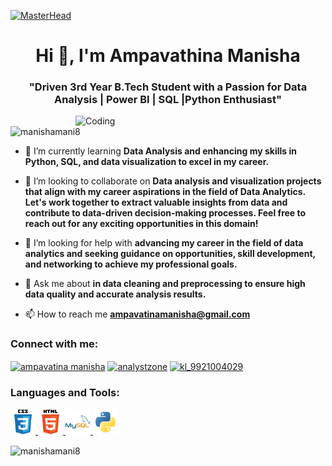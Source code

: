 [![MasterHead](https://www.lll.tum.de/wp-content/uploads/2021/09/TUM-Header-1920x600_DataScience.jpg)](https://rishavchanda.io)
<h1 align="center">Hi 👋, I'm Ampavathina Manisha</h1>
<h3 align="center">"Driven 3rd Year B.Tech Student with a Passion for Data Analysis | Power BI | SQL  |Python Enthusiast"</h3>
<img align="right" alt="Coding" width="400" src="https://digitalcreativemind.com/wp-content/uploads/2021/06/Analytics_amp_Data_Science.gif">

<p align="left"> <img src="https://komarev.com/ghpvc/?username=manishamani8&label=Profile%20views&color=0e75b6&style=flat" alt="manishamani8" /> </p>

- 🌱 I’m currently learning **Data Analysis and enhancing my skills in Python, SQL, and data visualization to excel in my career.**

- 👯 I’m looking to collaborate on **Data analysis and visualization projects that align with my career aspirations in the field of Data Analytics. Let's work together to extract valuable insights from data and contribute to data-driven decision-making processes. Feel free to reach out for any exciting opportunities in this domain!**

- 🤝 I’m looking for help with **advancing my career in the field of data analytics and seeking guidance on opportunities, skill development, and networking to achieve my professional goals.**

- 💬 Ask me about **in data cleaning and preprocessing to ensure high data quality and accurate analysis results.**

- 📫 How to reach me **ampavatinamanisha@gmail.com**

<h3 align="left">Connect with me:</h3>
<p align="left">
<a href="https://linkedin.com/in/ampavatina manisha" target="blank"><img align="center" src="https://raw.githubusercontent.com/rahuldkjain/github-profile-readme-generator/master/src/images/icons/Social/linked-in-alt.svg" alt="ampavatina manisha" height="30" width="40" /></a>
<a href="https://www.youtube.com/c/analystzone" target="blank"><img align="center" src="https://raw.githubusercontent.com/rahuldkjain/github-profile-readme-generator/master/src/images/icons/Social/youtube.svg" alt="analystzone" height="30" width="40" /></a>
<a href="https://www.codechef.com/users/kl_9921004029" target="blank"><img align="center" src="https://cdn.jsdelivr.net/npm/simple-icons@3.1.0/icons/codechef.svg" alt="kl_9921004029" height="30" width="40" /></a>
</p>

<h3 align="left">Languages and Tools:</h3>
<p align="left"> <a href="https://www.w3schools.com/css/" target="_blank" rel="noreferrer"> <img src="https://raw.githubusercontent.com/devicons/devicon/master/icons/css3/css3-original-wordmark.svg" alt="css3" width="40" height="40"/> </a> <a href="https://www.w3.org/html/" target="_blank" rel="noreferrer"> <img src="https://raw.githubusercontent.com/devicons/devicon/master/icons/html5/html5-original-wordmark.svg" alt="html5" width="40" height="40"/> </a> <a href="https://www.mysql.com/" target="_blank" rel="noreferrer"> <img src="https://raw.githubusercontent.com/devicons/devicon/master/icons/mysql/mysql-original-wordmark.svg" alt="mysql" width="40" height="40"/> </a> <a href="https://www.python.org" target="_blank" rel="noreferrer"> <img src="https://raw.githubusercontent.com/devicons/devicon/master/icons/python/python-original.svg" alt="python" width="40" height="40"/> </a> </p>

<p><img align="center" src="https://github-readme-stats.vercel.app/api/top-langs?username=manishamani8&show_icons=true&locale=en&layout=compact" alt="manishamani8" /></p>
